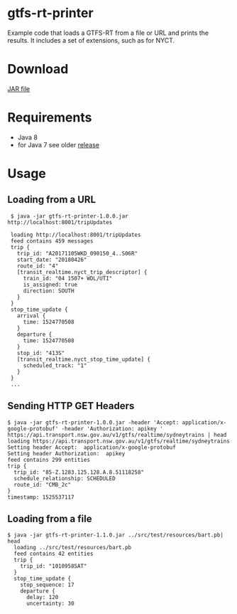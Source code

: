 # gtfs-rt-printer

Example code that loads a GTFS-RT from a file or URL and prints the results. It includes a set of extensions, such as for NYCT. 

# Download
[JAR file](https://github.com/laidig/gtfs-rt-printer/releases/latest)

# Requirements
* Java 8 
* for Java 7 see older [release](https://github.com/laidig/gtfs-rt-printer/releases/download/0.0.4/gtfs-rt-printer-0.0.4.jar)

# Usage

## Loading from a URL
     $ java -jar gtfs-rt-printer-1.0.0.jar http://localhost:8001/tripUpdates
     
     loading http://localhost:8001/tripUpdates
     feed contains 459 messages
     trip {
       trip_id: "A20171105WKD_090150_4..S06R"
       start_date: "20180426"
       route_id: "4"
       [transit_realtime.nyct_trip_descriptor] {
         train_id: "04 1507+ WDL/UTI"
         is_assigned: true
         direction: SOUTH
       }
     }
     stop_time_update {
       arrival {
         time: 1524770508
       }
       departure {
         time: 1524770508
       }
       stop_id: "413S"
       [transit_realtime.nyct_stop_time_update] {
         scheduled_track: "1"
       }
     }
     ...

## Sending HTTP GET Headers
    $ java -jar gtfs-rt-printer-1.0.0.jar -header 'Accept: application/x-google-protobuf' -header 'Authorization: apikey ' https://api.transport.nsw.gov.au/v1/gtfs/realtime/sydneytrains | head
    loading https://api.transport.nsw.gov.au/v1/gtfs/realtime/sydneytrains
    Setting header Accept:  application/x-google-protobuf
    Setting header Authorization:  apikey 
    feed contains 299 entities
    trip {
      trip_id: "85-Z.1283.125.128.A.8.51118258"
      schedule_relationship: SCHEDULED
      route_id: "CMB_2c"
    }
    timestamp: 1525537117
    
## Loading from a file
    $ java -jar gtfs-rt-printer-1.1.0.jar ../src/test/resources/bart.pb| head
      loading ../src/test/resources/bart.pb
      feed contains 42 entities
      trip {
        trip_id: "1010958SAT"
      }
      stop_time_update {
        stop_sequence: 17
        departure {
          delay: 120
          uncertainty: 30